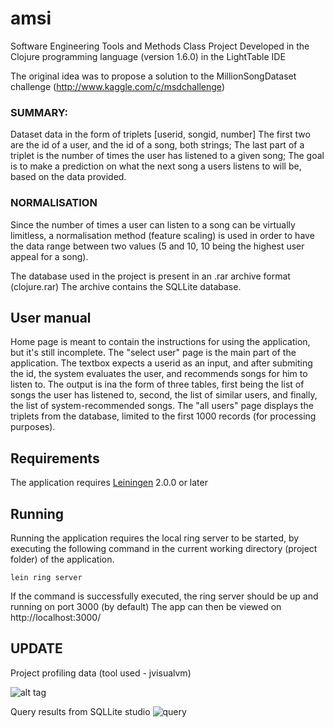 # amsi

Software Engineering Tools and Methods Class Project
Developed in the Clojure programming language (version 1.6.0) in the LightTable IDE

The original idea was to propose a solution to the MillionSongDataset challenge (http://www.kaggle.com/c/msdchallenge)

### SUMMARY:
Dataset data in the form of triplets [userid, songid, number]
The first two are the id of a user, and the id of a song, both strings;
The last part of a triplet is the number of times the user has listened to a given song;
The goal is to make a prediction on what the next song a users listens to will be, based on the data provided.

### NORMALISATION
Since the number of times a user can listen to a song can be virtually limitless, a normalisation method
(feature scaling) is used in order to have the data range between two values
(5 and 10, 10 being the highest user appeal for a song).

The database used in the project is present in an .rar archive format (clojure.rar)
The archive contains the SQLLite database.

## User manual
Home page is meant to contain the instructions for using the application, but it's still incomplete.
The "select user" page is the main part of the application. The textbox expects a userid as an input, and after submiting the id,
the system evaluates the user, and recommends songs for him to listen to. The output is ina the form of three tables, first being
the list of songs the user has listened to, second, the list of similar users, and finally, the list of system-recommended songs.
The "all users" page displays the triplets from the database, limited to the first 1000 records (for processing purposes).

## Requirements

The application requires [Leiningen] 2.0.0 or later

[leiningen]: https://github.com/technomancy/leiningen

## Running

Running the application requires the local ring server to be started,
by executing the following command in the current working directory (project folder)
of the application.

    lein ring server

If the command is successfully executed, the ring server should be up and running on port 3000 (by default)
The app can then be viewed on http://localhost:3000/

## UPDATE

Project profiling data (tool used - jvisualvm)

![alt tag](http://s15.postimg.org/9yz9ytkff/profiling.png)


Query results from SQLLite studio
![query](http://oi61.tinypic.com/1zw0y0o.jpg)
